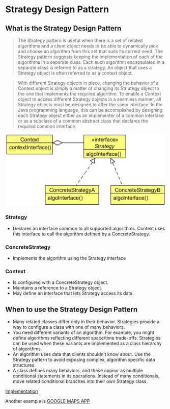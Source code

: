 #   Strategy Design Pattern


##  What is the Strategy Design Pattern
>   The Strategy pattern is useful when there is a set of related algorithms and a client object needs to be able to dynamically pick
    and choose an algorithm from this set that suits its current need. The Strategy pattern suggests keeping the implementation of
    each of the algorithms in a separate class. Each such algorithm encapsulated in a separate class is referred to as a strategy.
    An object that uses a Strategy object is often referred to as a context object. 

>   With different Strategy objects in place, changing the behavior of a Context object is simply a matter of changing its Str
    ategy object to the one that implements the required algorithm. To enable a Context object to access different Strategy
    objects in a seamless manner, all Strategy objects must be designed to offer the same interface. In the Java programming
    language, this can be accomplished by designing each Strategy object either as an implementer of a common interface or as
    a subclass of a common abstract class that declares the required common interface.

    
![UML diagram](https://github.com/11andrew1991/design_patterns/blob/master/Strategy/img/strategy.PNG)


### Strategy
-   Declares an interface common to all supported algorithms. Context uses this interface to call the algorithm defined by a
    ConcreteStrategy.
    
### ConcreteStrategy
-   Implements the algorithm using the Strategy interface

### Context
-   Is configured with a ConcreteStrategy object.
-   Maintains a reference to a Strategy object.
-   May define an interface that lets Strategy access its data.


##  When to use the Strategy Design Pattern
-   Many related classes differ only in their behavior. Strategies provide a way to configure a class with one of many behaviors.
-   You need different variants of an algorithm. For example, you might define algorithms reflecting different space/time trade-offs.
    Strategies can be used when these variants are implemented as a class hierarchy of algorithms.
-   An algorithm uses data that clients shouldn’t know about. Use the Strategy pattern to avoid exposing complex, algorithm specific
    data structures.
-   A class defines many behaviors, and these appear as multiple conditional statements in its operations. Instead of many conditionals,
    move related conditional branches into their own Strategy class.


[Implementation](https://github.com/11andrew1991/design_patterns/tree/master/Strategy/app/)

Another example is [GOOGLE MAPS APP](https://www.google.ro/maps/@46.7686526,23.61344,15z?hl=ro)
    